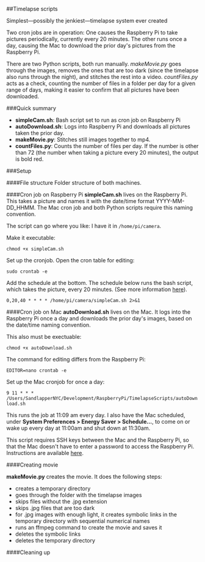 ##Timelapse scripts

Simplest&mdash;possibly the jenkiest&mdash;timelapse system ever created

Two cron jobs are in operation: One causes the Raspberry Pi to take pictures periodically, currently every 20 minutes. The other runs once a day, causing the Mac to download the prior day's pictures from the Raspberry Pi.

There are two Python scripts, both run manually. *makeMovie.py* goes through the images, removes the ones that are too dark (since the timelapse also runs through the night), and stitches the rest into a video. *countFiles.py* acts as a check, counting the number of files in a folder per day for a given range of days, making it easier to confirm that all pictures have been downloaded.

###Quick summary

* **simpleCam.sh**: Bash script set to run as cron job on Raspberry Pi
* **autoDownload.sh**: Logs into Raspberry Pi and downloads all pictures taken the prior day.
* **makeMovie.py**: Stitches still images together to mp4.
* **countFiles.py**: Counts the number of files per day. If the number is other than 72 (the number when taking a picture every 20 minutes), the output is bold red.

###Setup

####File structure
Folder structure of both machines.

####Cron job on Raspberry Pi
**simpleCam.sh** lives on the Raspberry Pi. This takes a picture and names it with the date/time format YYYY-MM-DD_HHMM. The Mac cron job and both Python scripts require this naming convention.

The script can go where you like: I have it in ```/home/pi/camera```.

Make it executable:

```chmod +x simpleCam.sh```

Set up the cronjob. Open the cron table for editing:

```sudo crontab -e ```

Add the schedule at the bottom. The schedule below runs the bash script, which takes the picture, every 20 minutes. (See more information [here](https://www.raspberrypi.org/documentation/linux/usage/cron.md)).

```0,20,40 * * * * /home/pi/camera/simpleCam.sh 2>&1```
 
####Cron job on Mac
**autoDownload.sh** lives on the Mac. It logs into the Raspberry Pi once a day and downloads the prior day's images, based on the date/time naming convention.

This also must be exectuable:

```chmod +x autoDownload.sh```

The command for editing differs from the Raspberry Pi:

```EDITOR=nano crontab -e```

Set up the Mac cronjob for once a day:

```9 11 * * * /Users/SandlapperNYC/Development/RaspberryPi/TimelapseScripts/autoDownload.sh```

This runs the job at 11:09 am every day. I also have the Mac scheduled, under **System Preferences > Energy Saver > Schedule...**, to come on or wake up every day at 11:00am and shut down at 11:30am.

This script requires SSH keys between the Mac and the Raspberry Pi, so that the Mac doesn't have to enter a password to access the Raspberry Pi. Instructions are available [here](https://www.raspberrypi.org/documentation/remote-access/ssh/passwordless.md).

####Creating movie

**makeMovie.py** creates the movie. It does the following steps:

* creates a temporary directory
* goes through the folder with the timelapse images
* skips files without the .jpg extension
* skips .jpg files that are too dark
* for .jpg images with enough light, it creates symbolic links in the temporary directory with sequential numerical names
* runs an ffmpeg command to create the movie and saves it
* deletes the symbolic links
* deletes the temporary directory

####Cleaning up

